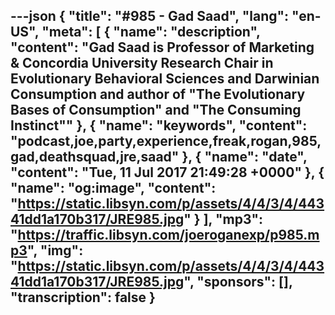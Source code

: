 ---json
{
  "title": "#985 - Gad Saad",
  "lang": "en-US",
  "meta": [
    {
      "name": "description",
      "content": "Gad Saad is Professor of Marketing & Concordia University Research Chair in Evolutionary Behavioral Sciences and Darwinian Consumption and author of \"The Evolutionary Bases of Consumption\" and \"The Consuming Instinct\""
    },
    {
      "name": "keywords",
      "content": "podcast,joe,party,experience,freak,rogan,985,gad,deathsquad,jre,saad"
    },
    {
      "name": "date",
      "content": "Tue, 11 Jul 2017 21:49:28 +0000"
    },
    {
      "name": "og:image",
      "content": "https://static.libsyn.com/p/assets/4/4/3/4/44341dd1a170b317/JRE985.jpg"
    }
  ],
  "mp3": "https://traffic.libsyn.com/joeroganexp/p985.mp3",
  "img": "https://static.libsyn.com/p/assets/4/4/3/4/44341dd1a170b317/JRE985.jpg",
  "sponsors": [],
  "transcription": false
}
---
<episode-header />

<timemark seconds="0" />

<transcribe-call-to-action />

<episode-footer />